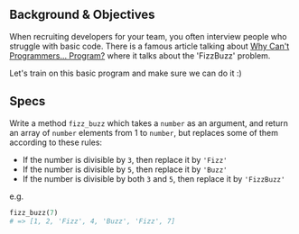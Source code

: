 ## Background & Objectives

When recruiting developers for your team, you often interview people who struggle with basic code. There is a famous article talking about
[Why Can't Programmers... Program?](http://blog.codinghorror.com/why-cant-programmers-program/) where it talks about the 'FizzBuzz' problem.

Let's train on this basic program and make sure we can do it :)

## Specs

Write a method `fizz_buzz` which takes a `number` as an argument, and
return an array of `number` elements from 1 to `number`, but replaces some
of them according to these rules:

- If the number is divisible by `3`, then replace it by `'Fizz'`
- If the number is divisible by `5`, then replace it by `'Buzz'`
- If the number is divisible by both `3` and `5`, then replace it by `'FizzBuzz'`

e.g.

```ruby
fizz_buzz(7)
# => [1, 2, 'Fizz', 4, 'Buzz', 'Fizz', 7]
```
